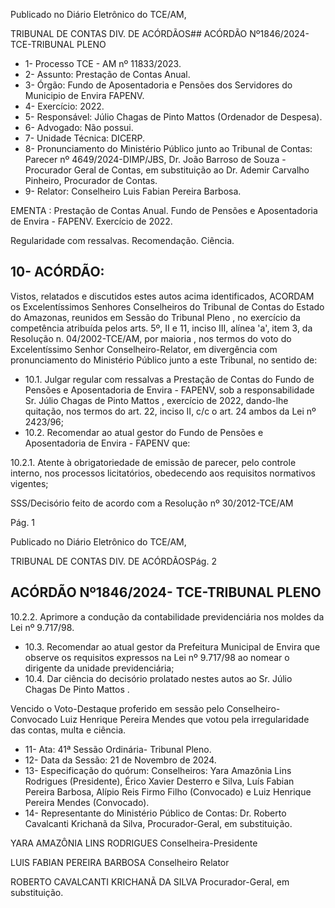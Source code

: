 Publicado  no  Diário  Eletrônico do TCE/AM,

TRIBUNAL DE CONTAS DIV. DE ACÓRDÃOS## ACÓRDÃO Nº1846/2024- TCE-TRIBUNAL PLENO

- 1- Processo TCE - AM nº 11833/2023.
- 2- Assunto: Prestação de Contas Anual.
- 3- Órgão: Fundo de Aposentadoria e Pensões dos Servidores do Municipio de Envira FAPENV.
- 4- Exercício: 2022.
- 5- Responsável: Júlio Chagas de Pinto Mattos (Ordenador de Despesa).
- 6- Advogado: Não possui.
- 7- Unidade Técnica: DICERP.
- 8- Pronunciamento  do  Ministério  Público  junto  ao  Tribunal  de  Contas: Parecer  nº 4649/2024-DIMP/JBS, Dr. João Barroso de Souza - Procurador Geral de Contas, em substituição ao Dr. Ademir Carvalho Pinheiro, Procurador de Contas.
- 9- Relator: Conselheiro Luis Fabian Pereira Barbosa.

EMENTA :  Prestação  de  Contas  Anual.  Fundo  de Pensões  e  Aposentadoria  de  Envira  -  FAPENV. Exercício de 2022.

Regularidade com ressalvas. Recomendação. Ciência.

## 10-  ACÓRDÃO:

Vistos, relatados e discutidos estes autos acima identificados, ACORDAM os Excelentíssimos Senhores Conselheiros do Tribunal de Contas do Estado do Amazonas, reunidos em Sessão do Tribunal Pleno , no exercício da competência atribuída pelos arts. 5º, II e 11, inciso III, alínea 'a', item 3, da Resolução n. 04/2002-TCE/AM, por maioria , nos termos do voto do Excelentíssimo Senhor Conselheiro-Relator, em divergência com pronunciamento do Ministério Público junto a este Tribunal, no sentido de:

- 10.1. Julgar  regular  com  ressalvas a  Prestação  de  Contas  do  Fundo  de Pensões e Aposentadoria de Envira - FAPENV, sob a responsabilidade Sr.  Júlio  Chagas  de  Pinto  Mattos , exercício  de  2022,  dando-lhe quitação, nos termos do art. 22, inciso II, c/c o art. 24 ambos da Lei nº 2423/96;
- 10.2. Recomendar ao atual gestor do Fundo de Pensões e Aposentadoria de Envira - FAPENV que:

10.2.1. Atente  à  obrigatoriedade  de  emissão  de  parecer,  pelo controle interno, nos processos licitatórios, obedecendo aos requisitos normativos vigentes;

SSS/Decisório feito de acordo com a Resolução nº 30/2012-TCE/AM

Pág. 1

Publicado  no  Diário  Eletrônico do TCE/AM,

TRIBUNAL DE CONTAS DIV. DE ACÓRDÃOSPág. 2

## ACÓRDÃO Nº1846/2024- TCE-TRIBUNAL PLENO

10.2.2. Aprimore a condução da contabilidade previdenciária nos moldes da Lei nº 9.717/98.

- 10.3. Recomendar ao  atual  gestor  da  Prefeitura  Municipal  de  Envira  que observe  os  requisitos  expressos  na  Lei  nº  9.717/98  ao  nomear  o dirigente da unidade previdenciária;
- 10.4. Dar ciência do decisório prolatado nestes autos ao Sr. Júlio Chagas De Pinto Mattos .

Vencido o Voto-Destaque proferido em sessão pelo Conselheiro-Convocado Luiz Henrique Pereira Mendes que votou pela irregularidade das contas, multa e ciência.

- 11-  Ata: 41ª Sessão Ordinária- Tribunal Pleno.
- 12-  Data da Sessão: 21 de Novembro de 2024.
- 13-  Especificação do quórum: Conselheiros: Yara Amazônia Lins Rodrigues (Presidente), Érico Xavier Desterro e Silva, Luís Fabian Pereira Barbosa, Alípio Reis Firmo Filho (Convocado) e Luiz Henrique Pereira Mendes (Convocado).
- 14-  Representante do Ministério Público de Contas: Dr. Roberto Cavalcanti Krichanã da Silva, Procurador-Geral, em substituição.

YARA AMAZÔNIA LINS RODRIGUES Conselheira-Presidente

LUIS FABIAN PEREIRA BARBOSA Conselheiro Relator

ROBERTO CAVALCANTI KRICHANÃ DA SILVA Procurador-Geral, em substituição.